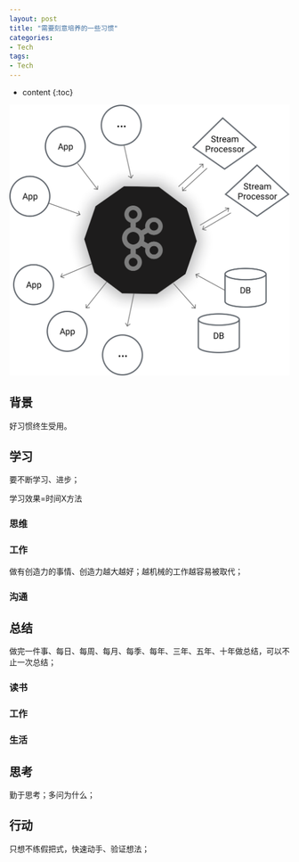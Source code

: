 ```yaml
---
layout: post
title: "需要刻意培养的一些习惯"
categories: 
- Tech
tags:
- Tech
---
```


* content
{:toc}

![kafka](/css/pics/2019-06-29-kafka.png)

## 背景

好习惯终生受用。

## 学习

要不断学习、进步；

学习效果=时间X方法

### 思维

### 工作

做有创造力的事情、创造力越大越好；越机械的工作越容易被取代；

### 沟通

## 总结

做完一件事、每日、每周、每月、每季、每年、三年、五年、十年做总结，可以不止一次总结；

### 读书

### 工作

### 生活

## 思考

勤于思考；多问为什么；

## 行动

只想不练假把式，快速动手、验证想法；




